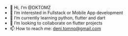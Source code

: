 - 👋 Hi, I’m @DKTOMZ
- 👀 I’m interested in Fullstack or Mobile App development
- 🌱 I’m currently learning python, flutter and dart
- 💞️ I’m looking to collaborate on flutter projects
- 📫 How to reach me: deni.tomno@gmail.com
